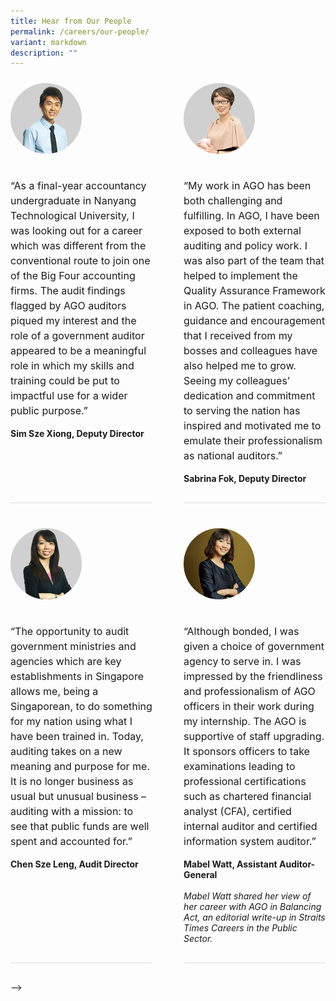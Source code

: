 ```yaml
---
title: Hear from Our People
permalink: /careers/our-people/
variant: markdown
description: ""
---
```

<style>
      .testimonial-container {
        display: flex;
        column-gap: 50px;
      }
      .testimonial {
        display: flex;
        flex-direction: column;
        margin-bottom: 30px;
        padding: 10px 0 30px 0;
        border-bottom: 1px solid #dddddd;
        column-gap: 50px;
        flex: 1;
      }
	
	.testimonial-image {
		margin-bottom: 20px;
	}

      .testimonial-image img {
        width: 50%;
				border-radius: 50%
      }

      .testimonial-content {
        flex: 1;
      }
	
	      .testimonial-content p {
	font-size: 16px;
	line-height: 1.5;
      }

      .testimonial-content i {
        font-style: italic;
      }
	
	@media only screen and (max-width: 600px) {
			.testimonial-container {
			flex-direction: column;
			}
	
.testimonial-image img {
width: 30%;
}
</style>
<div class="testimonial-container">
    <div class="testimonial">
      <div class="testimonial-image">
        <img alt="Photo" src="/images/sim_sze_xiong.png">
      </div>
      <div class="testimonial-content">
        <p>
          “As a final-year accountancy undergraduate in Nanyang Technological
          University, I was looking out for a career which was different from
          the conventional route to join one of the Big Four accounting firms.
          The audit findings flagged by AGO auditors piqued my interest and
          the role of a government auditor appeared to be a meaningful role in
          which my skills and training could be put to impactful use for a
          wider public purpose.”
        </p>
        <strong>Sim Sze Xiong, Deputy Director</strong>
      </div>
    </div>
    <div class="testimonial">
      <div class="testimonial-image">
        <img alt="Photo" src="/images/sabrina_fok.png">
      </div>
      <div class="testimonial-content">
        <p>
          “My work in AGO has been both challenging and fulfilling. In AGO, I
          have been exposed to both external auditing and policy work. I was
          also part of the team that helped to implement the Quality Assurance
          Framework in AGO. The patient coaching, guidance and encouragement
          that I received from my bosses and colleagues have also helped me to
          grow. Seeing my colleagues’ dedication and commitment to serving the
          nation has inspired and motivated me to emulate their
          professionalism as national auditors.”
        </p>
        <strong>Sabrina Fok, Deputy Director</strong>
      </div>
    </div>
  </div>
  <div class="testimonial-container">
    <div class="testimonial">
      <div class="testimonial-image">
        <img alt="Photo" src="/images/chen_sze_leng.png">
      </div>
      <div class="testimonial-content">
        <p>
          “The opportunity to audit government ministries and agencies which
          are key establishments in Singapore allows me, being a Singaporean,
          to do something for my nation using what I have been trained in.
          Today, auditing takes on a new meaning and purpose for me. It is no
          longer business as usual but unusual business – auditing with a
          mission: to see that public funds are well spent and accounted for.”
        </p>
        <strong>Chen Sze Leng, Audit Director</strong>
      </div>
    </div>
    <div class="testimonial">
      <div class="testimonial-image">
        <img alt="Photo" src="/images/mabel_watt.png">
      </div>
      <div class="testimonial-content">
        <p>
          “Although bonded, I was given a choice of government agency to serve
          in. I was impressed by the friendliness and professionalism of AGO
          officers in their work during my internship. The AGO is supportive
          of staff upgrading. It sponsors officers to take examinations
          leading to professional certifications such as chartered financial
          analyst (CFA), certified internal auditor and certified information
          system auditor.”
        </p>
        <strong>Mabel Watt, Assistant Auditor-General</strong>
        <br>
        <br>
        <i>Mabel Watt shared her view of her career with AGO in Balancing Act,
          an editorial write-up in Straits Times Careers in the Public
          Sector.</i>
      </div>
    </div>
  </div>--&gt;